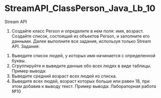 # StreamAPI_ClassPerson_Java_Lb_10
Stream API
1. Создайте класс Person и определите в нем поля: имя, возраст.
Создайте список, состоящий из объектов Person, и заполните его
данными. Далее выполните все задания, используя только Stream
API.
Задания:
1) Выведите список людей, у которых имя начинается с
определенной буквы.
2) Сгруппируйте и выведите данные обо всех людях в
виде таблицы. Пример вывода:
3) Выведите средний возраст всех людей из списка.
4) Выведите всех людей, возраст которых больше или равен 18, при
этом добавив к выводу текст. Пример вывода:
Лабораторная
работа №10
